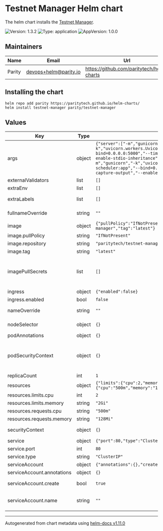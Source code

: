 <!--
DO NOT EDIT README.md manually!
We're using [helm-docs](https://github.com/norwoodj/helm-docs) to render values of the chart.
If you updated values.yaml file make sure to render a new README.md locally before submitting a Pull Request.

If you're using [pre-commit](https://pre-commit.com/) make sure to install the hooks first:
```
pre-commit install
```
REAMDE.md will be updating automatically after that.

Otherwise, you should install helm-docs and manually update README.md. Navigate to repository root and run:
`helm-docs --chart-search-root=charts/testnet-manager --template-files=README.md.gotmpl`

You may encounter `files were modified by this hook` error after updating README.md.gotmpl file when using pre-commit.
This is intended behaviour. Make sure to run `git add -A` once again to stage changes in the auto-updated REAMDE.md
-->

# Testnet Manager Helm chart

The helm chart installs the [Testnet Manager](https://github.com/paritytech/testnet-manager).

![Version: 1.3.2](https://img.shields.io/badge/Version-1.3.2-informational?style=flat-square) ![Type: application](https://img.shields.io/badge/Type-application-informational?style=flat-square) ![AppVersion: 1.0.0](https://img.shields.io/badge/AppVersion-1.0.0-informational?style=flat-square)

## Maintainers

| Name | Email | Url |
| ---- | ------ | --- |
| Parity | <devops+helm@parity.io> | <https://github.com/paritytech/helm-charts> |

## Installing the chart

```console
helm repo add parity https://paritytech.github.io/helm-charts/
helm install testnet-manager parity/testnet-manager
```

## Values

| Key | Type | Default | Description |
|-----|------|---------|-------------|
| args | object | `{"server":["-m","gunicorn","-k","uvicorn.workers.UvicornWorker","main:app","--bind=0.0.0.0:5000","--timeout=3600","--capture-output","--enable-stdio-inheritance","--workers=4"],"taskScheduler":["-m","gunicorn","-k","uvicorn.workers.UvicornWorker","task-scheduler:app","--bind=0.0.0.0:5000","--timeout=3600","--capture-output","--enable-stdio-inheritance","--workers=1"]}` | Configuration of validator-manager. This is a YAML-formatted file. Declare variables to be passed into your templates. |
| externalValidators | list | `[]` | Configuration of external validators |
| extraEnv | list | `[]` | Extra Environment variables |
| extraLabels | list | `[]` | Additional common labels on pods and services |
| fullnameOverride | string | `""` | Provide a name to substitute for the full names of resources |
| image | object | `{"pullPolicy":"IfNotPresent","repository":"paritytech/testnet-manager","tag":"latest"}` | Image of the main container |
| image.pullPolicy | string | `"IfNotPresent"` | Image pull policy |
| image.repository | string | `"paritytech/testnet-manager"` | Image repository |
| image.tag | string | `"latest"` | Image tag |
| imagePullSecrets | list | `[]` | Reference to one or more secrets to be used when pulling images. ref: https://kubernetes.io/docs/tasks/configure-pod-container/pull-image-private-registry/ |
| ingress | object | `{"enabled":false}` | Creates an ingress resource |
| ingress.enabled | bool | `false` | Enable creation of Ingress |
| nameOverride | string | `""` | Provide a name in place of node for `app:` labels |
| nodeSelector | object | `{}` | Define which Nodes the Pods are scheduled on |
| podAnnotations | object | `{}` | Annotations to assign to the Pods |
| podSecurityContext | object | `{}` | SecurityContext holds pod-level security attributes and common container settings. ref: https://kubernetes.io/docs/tasks/configure-pod-container/security-context/ |
| replicaCount | int | `1` | Replicas count |
| resources | object | `{"limits":{"cpu":2,"memory":"2Gi"},"requests":{"cpu":"500m","memory":"128Mi"}}` | Resource limits & requests |
| resources.limits.cpu | int | `2` | CPU resource limits |
| resources.limits.memory | string | `"2Gi"` | Memory resource limits |
| resources.requests.cpu | string | `"500m"` | CPU resource requests |
| resources.requests.memory | string | `"128Mi"` | Memory resource requests |
| securityContext | object | `{}` | SecurityContext settings for the main container |
| service | object | `{"port":80,"type":"ClusterIP"}` | Configure parameters of the Service |
| service.port | int | `80` | Exposed Service port |
| service.type | string | `"ClusterIP"` | Service type |
| serviceAccount | object | `{"annotations":{},"create":true,"name":""}` | Service account to use. |
| serviceAccount.annotations | object | `{}` | Annotations to add to the service account |
| serviceAccount.create | bool | `true` | Specifies whether a service account should be created |
| serviceAccount.name | string | `""` | The name of the service account to use. If not set and create is true, a name is generated using the fullname template |

----------------------------------------------
Autogenerated from chart metadata using [helm-docs v1.11.0](https://github.com/norwoodj/helm-docs/releases/v1.11.0)
